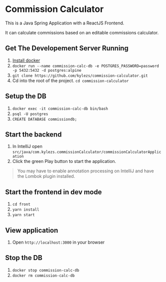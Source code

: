 # Commission Calculator

This is a Java Spring Application with a ReactJS Frontend.

It can calculate commissions based on an editable commissions calculator.

## Get The Developement Server Running
1. [Install docker](https://docs.docker.com/get-docker/)
2. `docker run --name commission-calc-db -e POSTGRES_PASSWORD=password -p 5432:5432 -d postgres:alpine`
3. `git clone https://github.com/kylezs/commission-calculator.git`
4. Cd into the root of the project. `cd commission-calculator`


## Setup the DB
1. `docker exec -it commission-calc-db bin/bash`
2. `psql -U postgres`
3. `CREATE DATABASE commissiondb;`

## Start the backend
1. In IntelliJ open `src/java/com.kylezs.commissionCalculator/commissionCalculatorApplication`
2. Click the green Play button to start the application.
> You may have to enable annotation processing on IntelliJ and have the Lombok plugin installed.

## Start the frontend in dev mode
1. `cd front`
2. `yarn install` 
3. `yarn start`

## View application
1. Open `http://localhost:3000` in your browser

## Stop the DB
1. `docker stop commission-calc-db`
2. `docker rm commission-calc-db`